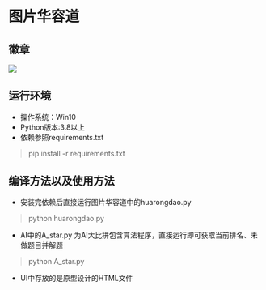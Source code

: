 # 图片华容道
## 徽章
 ![](https://img.shields.io/badge/python-green) 

## 运行环境
- 操作系统：Win10
- Python版本:3.8以上 
- 依赖参照requirements.txt

> pip install -r requirements.txt

## 编译方法以及使用方法
- 安装完依赖后直接运行图片华容道中的huarongdao.py
> python huarongdao.py

- AI中的A_star.py 为AI大比拼包含算法程序，直接运行即可获取当前排名、未做题目并解题
> python A_star.py

- UI中存放的是原型设计的HTML文件


